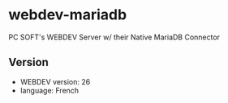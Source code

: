 # webdev-mariadb
PC SOFT's WEBDEV Server w/ their Native MariaDB Connector

## Version

 - WEBDEV version: 26
 - language: French
